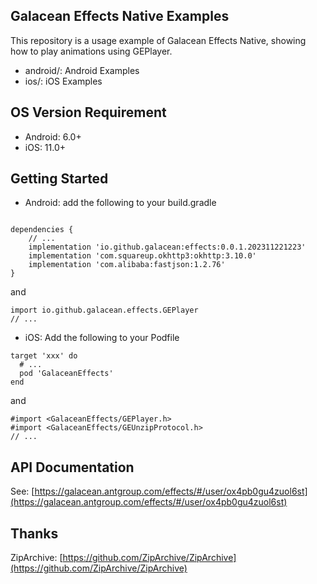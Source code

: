 ## Galacean Effects Native Examples
This repository is a usage example of Galacean Effects Native, showing how to play animations using GEPlayer.
- android/: Android Examples
- ios/: iOS Examples

## OS Version Requirement
- Android: 6.0+
- iOS: 11.0+

## Getting Started
- Android: add the following to your build.gradle 
```

dependencies {
    // ...
    implementation 'io.github.galacean:effects:0.0.1.202311221223'
    implementation 'com.squareup.okhttp3:okhttp:3.10.0'
    implementation 'com.alibaba:fastjson:1.2.76'
}
```  
and
```
import io.github.galacean.effects.GEPlayer
// ...
```
- iOS: Add the following to your Podfile
```
target 'xxx' do
  # ...
  pod 'GalaceanEffects'
end
```  
and
```
#import <GalaceanEffects/GEPlayer.h>
#import <GalaceanEffects/GEUnzipProtocol.h>
// ...
```

## API Documentation
See: [https://galacean.antgroup.com/effects/#/user/ox4pb0gu4zuol6st](https://galacean.antgroup.com/effects/#/user/ox4pb0gu4zuol6st)
## Thanks
ZipArchive: [https://github.com/ZipArchive/ZipArchive](https://github.com/ZipArchive/ZipArchive)
